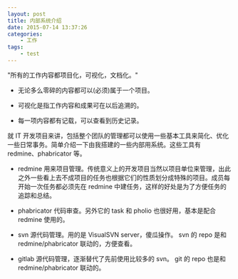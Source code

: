```yaml
--- 
layout: post
title: 内部系统介绍
date: 2015-07-14 13:37:26
categories:
    - 工作
tags:
    - test
---
```

"所有的工作内容都项目化，可视化，文档化。"

* 无论多么零碎的内容都可以(必须)属于一个项目。

* 可视化是指工作内容和成果可在以后追溯的。

* 每一项内容都有记载，可以查看到历史记录。

就 IT 开发项目来讲，包括整个团队的管理都可以使用一些基本工具来简化、优化一些日常事务。简单介绍一下由我搭建的一些内部用系统。这些工具有 redmine、phabricator 等。

* redmine
用来项目管理。传统意义上的开发项目当然以项目单位来管理，出此之外一些看上去不成项目的任务也根据它们的性质划分成特殊的项目。成员每开始一次任务都必须先在 redmine 中建任务，这样的好处是为了方便任务的追踪和总结。

* phabricator
代码审查。另外它的 task 和 pholio 也很好用，基本是配合 redmine 使用的。

* svn
源代码管理。用的是 VisualSVN server，傻瓜操作。 svn 的 repo 是和 redmine/phabricator 联动的，方便查看。

* gitlab
源代码管理，逐渐替代了先前使用比较多的 svn。 git 的 repo 也是和 redmine/phabricator 联动的。




